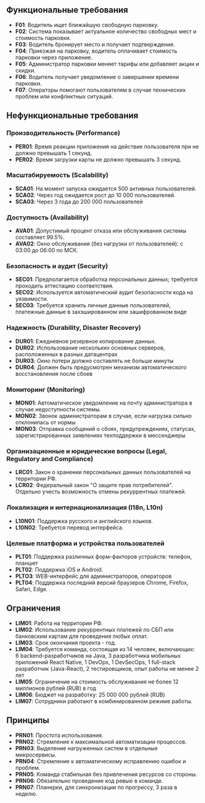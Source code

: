 ## Функциональные требования
- **F01**: Водитель ищет ближайшую свободную парковку.
- **F02**: Система показывает актуальное количество свободных мест и стоимость парковки.
- **F03**: Водитель бронирует место и получает подтверждение.
- **F04**: Приезжая на парковку, водитель оплачивает стоимость парковки через приложение.
- **F05**: Администратор парковки меняет тарифы или добавляет акции и скидки.
- **F06**: Водитель получает уведомление о завершении времени парковки.
- **F07**: Операторы помогают пользователям в случае технических проблем или конфликтных ситуаций.


## Нефункциональные требования


### Производительность (Performance)


- **PER01**: Время реакции приложения на действие пользователя при не должно превышать 1 секунд.
- **PER02**: Время загрузки карты не должно превышать 3 секунд.


### Масштабируемость (Scalability)


- **SCA01**: На момент запуска ожидается 500 активных пользователей.
- **SCA02**: Через год ожидается рост до 10 000 пользователей.
- **SCA03**: Через 3 года до 200 000 пользователей


### Доступность (Availability)


- **AVA01**: Допустимый процент отказа или обслуживания системы составляет 99.5%.
- **AVA02**: Окно обслуживания (без нагрузки от пользователей): с 03:00 до 06:00 по МСК.


### Безопасность и аудит (Security)


- **SEC01**: Предполагается обработка персональных данных; требуется проходить аттестацию соответствия.
- **SEC02**: Используется автоматический аудит безопасности кода на уязвимости.
- **SEC03**: Требуется хранить личные данные пользователей, платежные данные в захэшированном или зашифрованном виде




### Надежность (Durability, Disaster Recovery)


- **DUR01**: Ежедневное резервное копирование данных.
- **DUR02**: Использование нескольких основных серверов, расположенных в разных датацентрах
- **DUR03**: Окно потери должно составлять не больше минуты
- **DUR04**: Должен быть предусмотрен механизм автоматического восстановления после сбоев

<!-- В случае сбоев какая задержка -->

<!--
   Shadow copying: Прописать явно. Сколько должно быть действущих теней, окно потери, детали. Время на автоматические восстановление, точность.
   Решения можно прописать в ADR
-->


### Мониторинг (Monitoring)


- **MON01**: Автоматическое уведомление на почту администратора в случае недоступности системы.
- **MON02**: Звонок администраторам в случае, если нагрузка сильно отклонилась от нормы
- **MON03**: Отправка сообщений о сбоях, предупреждениях, статусах, зарегистрированных заявлениях техподдержки в мессенджеры


### Организационные и юридические вопросы (Legal, Regulatory and Compliance)


- **LRC01**: Закон о хранении персональных данных пользователей на территории РФ.
- **LCR02**: Федеральный закон "О защите прав потребителей". Отдельно учесть возможность отмены рекуррентных платежей.


### Локализация и интернационализация (I18n, L10n)


- **L10N01**: Поддержка русского и английского языков.
- **L10N02**: Требуется перевод интерфейса.


### Целевые платформа и устройства пользователей


- **PLT01**: Поддержка различных форм-факторов устройств: телефон, планшет
- **PLT02**: Поддержка iOS и Android.
- **PLTO3**: WEB-интерфейс для администраторов, операторов
- **PLT04**: Поддержка последний версий браузеров Chrome, Firefox, Safari, Edge.


## Ограничения


- **LIM01**: Работа на территории РФ.
- **LIM02**: Использование рекуррентных платежей по СБП или банковским картам для проведения любых оплат.
- **LIM03**: Срок окончания проекта - год.
- **LIM04**: Требуется команда, состоящая из 14 человек, включающих: 6 backend-разработчиков на Java, 3 разработчика мобильных приложений React Native, 1 DevOps, 1 DevSecOps, 1 full-stack разработчик (Java-React), 2 тестировщиков, опыт работы не менее 2 лет
- **LIM05**: Ограничение на стоимость обслуживания не более 12 миллионов рублей (RUB) в год
- **LIM06**: Бюджет на разработку: 25 000 000 рублей (RUB)
- **LIM07**: Сотрудники работают в комбинированном режиме работы.
<!--
   Ограничение команды, бюджета, времени, и т.д.
   Производительность...
-->


## Принципы


- **PRN01**: Простота использования.
- **PRN02**: Стремление к максимальной автоматизации процессов.
- **PRN03**: Выделение нагруженных систем в отдельные микросервисы.
- **PRN04**: Стремление к автоматическому исправлению ошибок и проблем.
- **PRN05**: Команда стабильная без привлечения ресурсов со стороны.
- **PRN06**: Обязательно проведение код ревью в команде.
- **PRN07**: Планерки, для синхронизации по прогрессу, 3 раза в неделю.


<!--
   Для работы команды выбрать методику. С кем работаем. Команда стабильная/аутсорс ...
   Как архитектор, что хочу в ресурсах команды, какие принципы в ней будут действовать
   Дресскод, удалёнка, созвоны? И т.д. -> ограничение на тех процесс
-->









